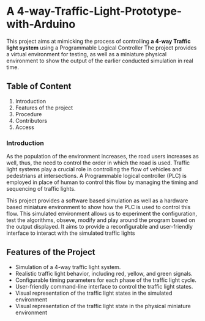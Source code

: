 # A 4-way-Traffic-Light-Prototype-with-Arduino

This project aims at mimicking the process of controlling **a 4-way Traffic light system** using a Programmable Logical Controller
The project provides a virtual environment for testing, as well as a miniature physical environment to show the output of the earlier conducted simulation in real time.


## Table of Content
1. Introduction
2. Features of the project
3. Procedure
4. Contributors
5. Access

### Introduction
As the population of the environment increases, the road users increases as well, thus, the need to control the order in which the road is used.
Traffic light systems play a crucial role in controlling the flow of vehicles and pedestrians at intersections.
A Programmable logical controller (PLC) is employed in place of human to control this flow by managing the timing and sequencing of traffic lights.

This project provides a software based simulation as well as a hardware based miniature environment to show how the PLC is used to control this flow.
This simulated environment allows us to experiment the configuration, test the algorithms, obseve, modify and play around the program based on the output displayed.
It aims to provide a reconfigurable and user-friendly interface to interact with the simulated traffic lights

## Features of the Project
* Simulation of a 4-way traffic light system.
* Realistic traffic light behavior, including red, yellow, and green signals.
* Configurable timing parameters for each phase of the traffic light cycle.
* User-friendly command-line interface to control the traffic light states.
* Visual representation of the traffic light states in the simulated environment
* Visual representation of the traffic light state in the physical miniature environment

